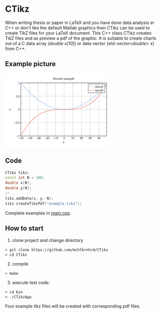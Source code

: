 # CTikz
When writing thesis or paper in LaTeX and you have done data analysis in C++ or don't like the default Matlab graphics then CTikz can be used to create TikZ files for your LaTeX document. This C++ class CTikz creates TikZ files and as preview a pdf of the graphic. It is suitable to create charts out of a C data array (*double x[10]*) or data vector (*std::vector\<double\> x*) from C++. 

## Example picture
![example picture](/doc/second.tikz.latex.png)

## Code
```C++
CTikz tikz;
const int N = 100;
double x[N];
double y[N];
// ...
tikz.addData(x, y, N);
tikz.createTikzPdf("example.tikz");
```

Complete examples in [main.cpp](main.cpp).
## How to start

1. clone project and change directory
```
> git clone https://github.com/mchlbrnhrd/CTikz
> cd CTikz
```

2. compile
```
> make
```

3. execute test code:
```
> cd bin
> ./CTikzApp
```

Four example tikz files will be created with corresponding pdf files.
